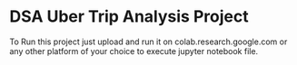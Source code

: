 # DSA Uber Trip Analysis Project

To Run this project just upload and run it on colab.research.google.com or any other platform of your choice to execute jupyter notebook file.

